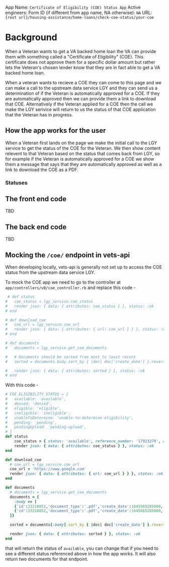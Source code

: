 App Name: `Certificate of Eligibility (COE) Status App`
Active engineers: 
Form ID (if different from app name, NA otherwise): `NA`
URL: `{root url}/housing-assistance/home-loans/check-coe-status/your-coe`


# Background
When a Veteran wants to get a VA backed home loan the VA can provide them with something called a "Certificate of Eligibility" (COE). This certificate does not approve them for a specific dollar amount but rather lets the Veteran's chosen lender know that they are in fact able to get a VA backed home loan.

When a veteran wants to recieve a COE they can come to this page and we can make a call to the upstream data service LGY and they can send us a determination of if the Veteran is automatically approved for a COE. If they are automatically approved then we can provide them a link to download that COE. Alternatively if the Veteran applied for a COE then the call we make the LGY serivice will return to us the status of that COE application that the Veteran has in progress.

## How the app works for the user
When a Veteran first lands on the page we make the initial call to the LGY service to get the status of the COE for the Veteran. We then show content relevent to that Veteran based on the status that comes back from LGY, so for example if the Veteran is automatically approved for a COE we show them a message that says that they are automatically approved as well as a link to download the COE as a PDF.

### Statuses


## The front end code
TBD

## The back end code
TBD

## Mocking the `/coe/` endpoint in vets-api
When developing locally, vets-api is generally not set up to access the COE status from the upstream data service LGY.

To mock the COE app we need to go to the controller at `app/controllers/v0/coe_controller.rb` and replace this code - 

```ruby
 # def status
#   coe_status = lgy_service.coe_status
#   render json: { data: { attributes: coe_status } }, status: :ok
# end

# def download_coe
#   coe_url = lgy_service.coe_url
#   render json: { data: { attributes: { url: coe_url } } }, status: :ok
# end

# def documents
#   documents = lgy_service.get_coe_documents

#   # Documents should be sorted from most to least recent
#   sorted = documents.body.sort_by { |doc| doc['create_date'] }.reverse

#   render json: { data: { attributes: sorted } }, status: :ok
# end

```

With this code -

```ruby
# COE_ELIGIBILITY_STATUS = {
#   available: 'available',
#   denied: 'denied',
#   eligible: 'eligible',
#   ineligible: 'ineligible',
#   unableToDetermine: 'unable-to-determine-eligibility',
#   pending: 'pending',
#   pendingUpload: 'pending-upload',
# }
def status
    coe_status = { status: 'available', reference_number: '17923279', application_create_date: 1645565285000 }
    render json: { data: { attributes: coe_status } }, status: :ok
end

def download_coe
  # coe_url = lgy_service.coe_url
  coe_url = 'https://www.google.com'
  render json: { data: { attributes: { url: coe_url } } }, status: :ok
end

def documents
  # documents = lgy_service.get_coe_documents
  documents = {
    :body => [
    {'id':23218851,'document_type':'.pdf','create_date':1645565285000,'description':'Discharge or separation papers (DD214) 1'},
    {'id':23218852,'document_type':'.pdf','create_date':1645665285000,'description':'Discharge or separation papers (DD214) 2'}
  ]}

  sorted = documents[:body].sort_by { |doc| doc['create_date'] }.reverse

  render json: { data: { attributes: sorted } }, status: :ok
end
```

that will return the status of `available`, you can change that if you need to see a different status referenced above in how the app works.
It will also return two documents for that endpoint.





